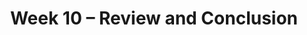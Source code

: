 ---
    title: Week 10 – Review and Conclusion
    weekNumber: 10
    days:
      - date: 2023-6-5
        events:
          "**EXAM**{: .label .label-exam } Midterm 2 (during lecture)":
      - date: 2023-6-7
        events:
          "**LEC 26**{: .label .label-lecture } Review":
          "**DISC**{: .label .label-disc } Final Exam Prep":
      - date: 2023-6-9
        events:
          "**LEC 27**{: .label .label-lecture } Review":
      - date: 2023-6-10
        events:
          "**EXAM**{: .label .label-exam } Final Exam (Part 1 at 9am, Part 2 at 10am)":
          "**SURV**{: .label .label-survey } End of Quarter Survey + CAPEs":

---